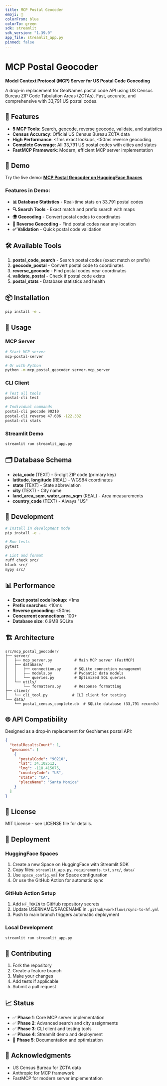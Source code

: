 ```yaml
---
title: MCP Postal Geocoder
emoji: 📍
colorFrom: blue
colorTo: green
sdk: streamlit
sdk_version: "1.39.0"
app_file: streamlit_app.py
pinned: false
---
```


# MCP Postal Geocoder

**Model Context Protocol (MCP) Server for US Postal Code Geocoding**

A drop-in replacement for GeoNames postal code API using US Census Bureau ZIP Code Tabulation Areas (ZCTAs). 
Fast, accurate, and comprehensive with 33,791 US postal codes.

## 🌟 Features

- **5 MCP Tools**: Search, geocode, reverse geocode, validate, and statistics
- **Census Accuracy**: Official US Census Bureau ZCTA data
- **High Performance**: <1ms exact lookups, <50ms reverse geocoding
- **Complete Coverage**: All 33,791 US postal codes with cities and states
- **FastMCP Framework**: Modern, efficient MCP server implementation

## 🚀 Demo

Try the live demo: [**MCP Postal Geocoder on HuggingFace Spaces**](https://huggingface.co/spaces/bott-wa/mcp-postal-geocoder)

### Features in Demo:
- **📊 Database Statistics** - Real-time stats on 33,791 postal codes
- **🔍 Search Tools** - Exact match and prefix search with maps
- **🌍 Geocoding** - Convert postal codes to coordinates
- **📍 Reverse Geocoding** - Find postal codes near any location
- **✅ Validation** - Quick postal code validation

## 🛠️ Available Tools

1. **postal_code_search** - Search postal codes (exact match or prefix)
2. **geocode_postal** - Convert postal code to coordinates
3. **reverse_geocode** - Find postal codes near coordinates
4. **validate_postal** - Check if postal code exists
5. **postal_stats** - Database statistics and health

## 📦 Installation

```bash
pip install -e .
```

## 🎯 Usage

### MCP Server
```bash
# Start MCP server
mcp-postal-server

# Or with Python
python -m mcp_postal_geocoder.server.mcp_server
```

### CLI Client
```bash
# Test all tools
postal-cli test

# Individual commands
postal-cli geocode 90210
postal-cli reverse 47.606 -122.332
postal-cli stats
```

### Streamlit Demo
```bash
streamlit run streamlit_app.py
```

## 🗂️ Database Schema

- **zcta_code** (TEXT) - 5-digit ZIP code (primary key)
- **latitude**, **longitude** (REAL) - WGS84 coordinates  
- **state** (TEXT) - State abbreviation
- **city** (TEXT) - City name
- **land_area_sqm**, **water_area_sqm** (REAL) - Area measurements
- **country_code** (TEXT) - Always "US"

## 🔧 Development

```bash
# Install in development mode
pip install -e .

# Run tests
pytest

# Lint and format  
ruff check src/
black src/
mypy src/
```

## 📊 Performance

- **Exact postal code lookup**: <1ms
- **Prefix searches**: <10ms
- **Reverse geocoding**: <50ms
- **Concurrent connections**: 100+
- **Database size**: 6.9MB SQLite

## 🏗️ Architecture

```
src/mcp_postal_geocoder/
├── server/
│   ├── mcp_server.py          # Main MCP server (FastMCP)
│   ├── database/
│   │   ├── connection.py      # SQLite connection management
│   │   ├── models.py          # Pydantic data models
│   │   └── queries.py         # Optimized SQL queries
│   └── utils/
│       └── formatters.py      # Response formatting
├── client/
│   └── cli_tool.py           # CLI client for testing
└── data/
    └── postal_census_complete.db  # SQLite database (33,791 records)
```

## 🌐 API Compatibility

Designed as a drop-in replacement for GeoNames postal API:

```json
{
  "totalResultsCount": 1,
  "geonames": [
    {
      "postalCode": "90210",
      "lat": 34.102512,
      "lng": -118.415075,
      "countryCode": "US", 
      "state": "CA",
      "placeName": "Santa Monica"
    }
  ]
}
```

## 📄 License

MIT License - see LICENSE file for details.

## 🚀 Deployment

### HuggingFace Spaces
1. Create a new Space on HuggingFace with Streamlit SDK
2. Copy files: `streamlit_app.py`, `requirements.txt`, `src/`, `data/`
3. Use `space_config.yml` for Space configuration
4. Or use the GitHub Action for automatic sync

### GitHub Action Setup
1. Add `HF_TOKEN` to GitHub repository secrets
2. Update USERNAME/SPACENAME in `.github/workflows/sync-to-hf.yml`
3. Push to main branch triggers automatic deployment

### Local Development
```bash
streamlit run streamlit_app.py
```

## 🤝 Contributing

1. Fork the repository
2. Create a feature branch
3. Make your changes
4. Add tests if applicable
5. Submit a pull request

## 📈 Status

- ✅ **Phase 1**: Core MCP server implementation
- ✅ **Phase 2**: Advanced search and city assignments  
- ✅ **Phase 3**: CLI client and testing tools
- ✅ **Phase 4**: Streamlit demo and deployment
- 🔄 **Phase 5**: Documentation and optimization

## 🙏 Acknowledgments

- US Census Bureau for ZCTA data
- Anthropic for MCP framework
- FastMCP for modern server implementation